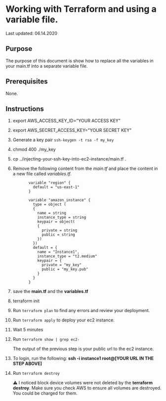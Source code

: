# Working with Terraform and using a variable file.

Last updated: 06.14.2020

## Purpose

The purpose of this document is show how to replace all the variables
in your main.tf into a separate variable file.

## Prerequisites

None.

## Instructions

1. export AWS_ACCESS_KEY_ID="YOUR ACCESS KEY"
1. export AWS_SECRET_ACCESS_KEY="YOUR SECRET KEY"
1. Generate a key pair `ssh-keygen -t rsa -f my_key`
1. chmod 400 ./my_key
1. cp ../injecting-your-ssh-key-into-ec2-instance/main.tf .
1. Remove the following content from the *main.tf* and place the
content in a new file called *variables.tf*.

    ```hcl-terraform
           variable "region" {
             default = "us-east-1"
           }
           
           variable "amazon_instance" {
             type = object (
             {
               name = string
               instance_type = string
               keypair = object(
               {
                 private = string
                 public = string
               })
             })
             default = {
               name = "Instance1",
               instance_type = "t2.medium"
               keypair = {
                 private = "my_key"
                 public = "my_key.pub"
               }
             }
           }
     ```
1. save the **main.tf** and the **variables.tf**
1. terraform init
1. Run `terraform plan` to find any errors and review
your deployment.
1. Run `terraform apply` to deploy your ec2 instance.
1. Wait 5 minutes
1. Run `terraform show | grep ec2-`

    The output of the previous step is your public url to the ec2 instance.

1. To login, run the following:
**ssh -i instance1 root@[YOUR URL IN THE STEP ABOVE]**
1. Run `terraform destroy`

    :warning: I noticed block device volumes were not deleted by the
    **terraform destroy**.  Make sure you check AWS to ensure all
    volumes are destroyed.  You could be charged for them.